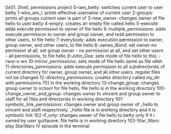 0x01. Shell, permissions project
0-iam_betty: switches current user to user betty
1-who_am_i: prints effective username of current user
2-groups: prints all groups current user is part of
3-new_owner: changes owner of file hello to user betty
4-empty: creates an empty file called hello
5-execute: adds execute permission to owner of file hello
6-multiple_permissions: adds execute permission to owner and group owner, and read permission to other users, to file hello
7-everybody: adds execution permission to owner, group owner, and other users, to file hello
8-James_Bond: set owner-no permision at all, set group owner - no permission at all, and set other users - all permissions, to file hello
9-John_Doe: sets mode of file hello to this: -rwxr-x-wx
10-mirror_permissions: sets mode of file hello same as file olleh
11-directories_permissions: adds execute permission to all subdirectories of current directory for owner, group owner, and all other users. regular files not be changed
12-directory_permissions: creates directory called my_dir with permissions 751 in the working directory
13-change_group: changes group owner to school for file hello, file hello is in the working directory
100-change_owner_and_group: changes owner to vincent and group owner to staff for all files and directories in working directory
101-symbolic_link_permissions: changes owner and group owner of _hello to vincent and staff respectively. _hello file is in working directory and it is symbolic link
102-if_only: changes owner of file hello to betty only if it i owned by user guillaume. file hello is in working directory
103-Star_Wars: play StarWars IV episode in the terminal

